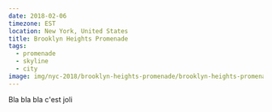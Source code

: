 ```yaml
---
date: 2018-02-06
timezone: EST
location: New York, United States
title: Brooklyn Heights Promenade
tags:
  - promenade
  - skyline
  - city
image: img/nyc-2018/brooklyn-heights-promenade/brooklyn-heights-promenade.jpg
---
```

  
  Bla bla bla c'est joli

